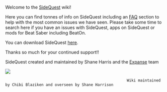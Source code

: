 Welcome to the [SideQuest](https://sidequestvr.com/#/what-is-sidequest) wiki!

Here you can find tonnes of info on SideQuest including an [FAQ](https://github.com/the-expanse/SideQuest/wiki/FAQ) section to help with the most common issues we have seen. Please take some time to search here if you have an issues with SideQuest, apps on SideQuest or mods for Beat Saber including BeatOn. 

You can download SideQuest [here](https://sidequestvr.com/#/download).

Thanks so much for your continued support!!

SideQuest created and maintained by Shane Harris and the [Expanse](https://theexpanse.app) team

![](https://cdn.discordapp.com/attachments/608376262347587595/609908738668888084/Screenshot_424.png)



                                                          Wiki maintained by Chibi Blaziken and overseen by Shane Harrison
